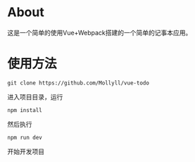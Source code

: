 # About
这是一个简单的使用Vue+Webpack搭建的一个简单的记事本应用。

# 使用方法
```
git clone https://github.com/Mollyll/vue-todo
```
进入项目目录，运行
```
npm install
```
然后执行
```
npm run dev
```
开始开发项目
